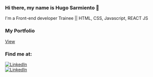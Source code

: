 ﻿### Hi there, my name is Hugo Sarmiento 👋

I'm a Front-end developer Trainee || HTML, CSS, Javascript, REACT JS

### My Portfolio
[View](S4RMI618.github.io)

### Find me at:

[![LinkedIn](https://img.shields.io/badge/LinkedIn-Hugo_Sarmiento-FF00000?style=for-the-badge&logo=linkedin&logoColor=white&labelColor=0D74FC)](https://www.linkedin.com/in/sarmientohugo618)</br>
[![LinkedIn](https://img.shields.io/badge/Instagram-@sarmiento618-E4405F?style=for-the-badge&logo=instagram&logoColor=white&labelColor=FF5587)](https://www.instagram.com/sarmiento_618/)

<!--
**S4RMI618/S4RMI618** is a ✨ _special_ ✨ repository because its `README.md` (this file) appears on your GitHub profile.

Here are some ideas to get you started:

- 🔭 I’m currently working on ...
- 🌱 I’m currently learning ...
- 👯 I’m looking to collaborate on ...
- 🤔 I’m looking for help with ...
- 💬 Ask me about ...
- 📫 How to reach me: ...
- 😄 Pronouns: ...
- ⚡ Fun fact: ...
-->


